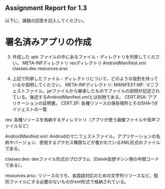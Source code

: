 Assignment Report for 1.3
------

以下に、課題の回答を記入してください。

署名済みアプリの作成
======

3. 作成した apk ファイルの中にあるファイル・ディレクトリを列挙してください。
META-INFディレクトリ
resディレクトリ
AndroidManifiest.xml
classes.dex
resources.arsc

4. 上記で列挙したファイル・ディレクトリについて、どのような役割を持っているか説明してください。
META-INFディレクトリ:
 MANIFEST.MF: マニフェストファイル。jarファイルから継承したものでファイルの説明が記述されている。後述するAndroidManifest.xmlとは別物である。
 CERT.RSA: アプリケーションの証明書。
 CERT.SF: 各種リソースの保存場所とそのSHA-1ダイジェストの一覧

res: 
 各種リソースを格納するディレクトリ（アプリが使う画像ファイルや音声ファイルなど）

AndroidManifest.xml:
 Androidのマニフェストファイル。アプリケーションの名称やバージョン、使用するアクセス権限などが書かれているXML形式のファイルである。

classes.dex:
 dexファイル形式のプログラム（Dalvik仮想マシン用の中間コードである）。

resources.arsc:
 リソースのうち、各国語対応のための文字列リソースなど、個別ファイルにする必要のないものがxml形式で格納されている。
